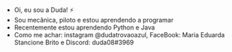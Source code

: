 -  Oi, eu sou a Duda! ⚡
- Sou mecânica, piloto e estou aprendendo a programar
-  Recentemente estou aprendendo Python e Java
-  Como me achar: instagram @dudatrovaoazul, FaceBook: Maria Eduarda Stancione Brito e Discord: duda08#3969

<!---
dudatrovaoazul/dudatrovaoazul is a ✨ special ✨ repository because its `README.md` (this file) appears on your GitHub profile.
You can click the Preview link to take a look at your changes.
--->
